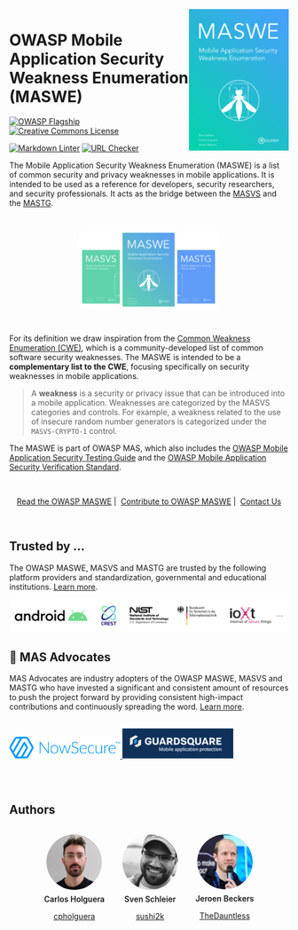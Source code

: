 <img width="180px" align="right" style="float: right;" src="https://raw.githubusercontent.com/OWASP/mastg/master/docs/assets/maswe_cover.png">

# OWASP Mobile Application Security Weakness Enumeration (MASWE)

[![OWASP Flagship](https://img.shields.io/badge/owasp-flagship%20project-48A646.svg)](https://owasp.org/projects/)
[![Creative Commons License](https://img.shields.io/github/license/OWASP/maswe)](https://creativecommons.org/licenses/by-sa/4.0/ "CC BY-SA 4.0")

[![Markdown Linter](https://github.com/OWASP/maswe/workflows/Markdown%20Linter/badge.svg)](https://github.com/OWASP/maswe/actions/workflows/markdown-linter.yml)
[![URL Checker](https://github.com/OWASP/maswe/workflows/URL%20Checker/badge.svg)](https://github.com/OWASP/maswe/actions/workflows/url-checker.yml)

The Mobile Application Security Weakness Enumeration (MASWE) is a list of common security and privacy weaknesses in mobile applications. It is intended to be used as a reference for developers, security researchers, and security professionals. It acts as the bridge between the [MASVS](https://mas.owasp.org/MASVS) and the [MASTG](https://mas.owasp.org/MASTG).

<center>
<img src="https://raw.githubusercontent.com/OWASP/mastg/master/docs/assets/maswe-overview.png" style="width: 50%; border-radius: 5px; margin: 2em" />
</center>

For its definition we draw inspiration from the [Common Weakness Enumeration (CWE)](https://cwe.mitre.org/), which is a community-developed list of common software security weaknesses. The MASWE is intended to be a **complementary list to the CWE**, focusing specifically on security weaknesses in mobile applications.

> A **weakness** is a security or privacy issue that can be introduced into a mobile application. Weaknesses are categorized by the MASVS categories and controls. For example, a weakness related to the use of insecure random number generators is categorized under the `MASVS-CRYPTO-1` control.

The MASWE is part of OWASP MAS, which also includes the [OWASP Mobile Application Security Testing Guide](https://github.com/OWASP/mastg) and the [OWASP Mobile Application Security Verification Standard](https://mas.owasp.org/MASVS).

<br>

<p align="center">
  <a href="https://mas.owasp.org/MASVS">Read the OWASP MASWE</a>&nbsp;|&nbsp;
  <a href="https://mas.owasp.org/contributing/">Contribute to OWASP MASWE</a>&nbsp;|&nbsp;
  <a href="https://mas.owasp.org/contact">Contact Us</a>
</p>

<br>

## Trusted by ...

The OWASP MASWE, MASVS and MASTG are trusted by the following platform providers and standardization, governmental and educational institutions. [Learn more](https://mas.owasp.org/MASTG/0x02b-MASVS-MASTG-Adoption/).

<a href="https://mas.owasp.org/MASTG/0x02b-MASVS-MASTG-Adoption/">
<img src="https://raw.githubusercontent.com/OWASP/mastg/master/Document/Images/Other/trusted-by-logos.png"/>
</a>

## 🥇 MAS Advocates

MAS Advocates are industry adopters of the OWASP MASWE, MASVS and MASTG who have invested a significant and consistent amount of resources to push the project forward by providing consistent high-impact contributions and continuously spreading the word. [Learn more](https://mas.owasp.org/MASTG/0x02c-Acknowledgements).

<br>

<a href="https://mas.owasp.org/MASTG/0x02c-Acknowledgements#our-mastg-advocates">
<img src="https://raw.githubusercontent.com/OWASP/mastg/master/Document/Images/Other/nowsecure-logo.png" width="200px;" />
<img src="https://raw.githubusercontent.com/OWASP/mastg/master/Document/Images/Other/guardsquare-logo.png" width="200px;" />
</a>

<br><br>

## Authors

<div style="display:flex; justify-content:center; gap:2rem; flex-wrap:wrap; margin-top:2rem;">

  <div style="text-align:center;">
    <img src="https://raw.githubusercontent.com/OWASP/mastg/master/docs/assets/carlos.jpg" alt="Carlos Holguera" width="100" style="border-radius:50%; display:block; margin:0 auto;" />
    <p style="margin-top:0.5rem; font-weight:600;">Carlos Holguera</p>
    <p><a href="https://github.com/cpholguera">cpholguera</a></p>
  </div>

  <div style="text-align:center;">
    <img src="https://raw.githubusercontent.com/OWASP/mastg/master/docs/assets/sven.jpg" alt="Sven Schleier" width="100" style="border-radius:50%; display:block; margin:0 auto;" />
    <p style="margin-top:0.5rem; font-weight:600;">Sven Schleier</p>
    <p><a href="https://github.com/sushi2k">sushi2k</a></p>
  </div>

  <div style="text-align:center;">
    <img src="https://raw.githubusercontent.com/OWASP/mastg/master/docs/assets/jeroen.jpg" alt="Jeroen Beckers" width="100" style="border-radius:50%; display:block; margin:0 auto;" />
    <p style="margin-top:0.5rem; font-weight:600;">Jeroen Beckers</p>
    <p><a href="https://github.com/TheDauntless">TheDauntless</a></p>
  </div>

</div>

